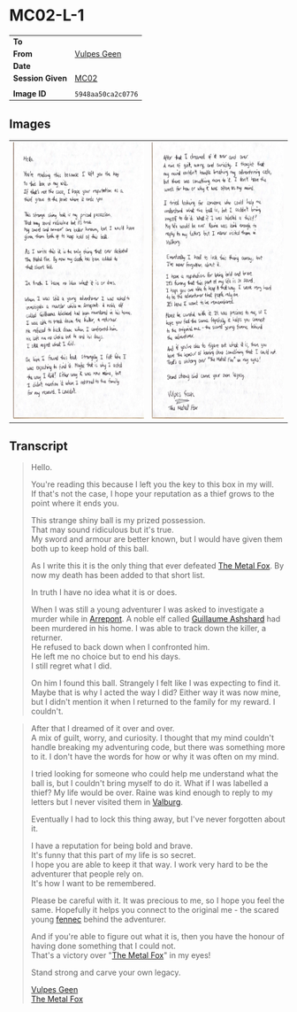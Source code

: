 # MC02-L-1

|||
| --- | --- |
| **To** | | letter.1
| **From** | [Vulpes Geen](../characters/vulpes-geen.md) |
| **Date** | |
| **Session Given** | [MC02](../sessions/upcoming/MC02.md) |
|||
| **Image ID** | `5948aa50ca2c0776` |

## Images

|||
|:---:|:---:|
| <img src="https://raw.githubusercontent.com/jesskelsall/astarus-images/main/letters/5948aa50ca2c0776-1.jpg" height="500" /> | <img src="https://raw.githubusercontent.com/jesskelsall/astarus-images/main/letters/5948aa50ca2c0776-2.jpg" height="500" /> |

## Transcript

> Hello.
>
> You're reading this because I left you the key to this box in my will.  
> If that's not the case, I hope your reputation as a thief grows to the point where it ends you.
>
> This strange shiny ball is my prized possession.  
> That may sound ridiculous but it's true.  
> My sword and armour are better known, but I would have given them both up to keep hold of this ball.
>
> As I write this it is the only thing that ever defeated [The Metal Fox](../characters/vulpes-geen.md). By now my death has been added to that short list.
>
> In truth I have no idea what it is or does.
>
> When I was still a young adventurer I was asked to investigate a murder while in [Arrepont](../places/cities/arrepont.md). A noble elf called [Guillaume Ashshard](../characters/guillaume-ashshard.md) had been murdered in his home. I was able to track down the killer, a returner.  
> He refused to back down when I confronted him.  
> He left me no choice but to end his days.  
> I still regret what I did.
>
> On him I found this ball. Strangely I felt like I was expecting to find it. Maybe that is why I acted the way I did? Either way it was now mine, but I didn't mention it when I returned to the family for my reward. I couldn't.

> After that I dreamed of it over and over.  
> A mix of guilt, worry, and curiosity. I thought that my mind couldn't handle breaking my adventuring code, but there was something more to it. I don't have the words for how or why it was often on my mind.
>
> I tried looking for someone who could help me understand what the ball is, but I couldn't bring myself to do it. What if I was labelled a thief? My life would be over. Raine was kind enough to reply to my letters but I never visited them in [Valburg](../civilisations/nilsavnic-alliance/states/valburg.md).
>
> Eventually I had to lock this thing away, but I've never forgotten about it.
>
> I have a reputation for being bold and brave.  
> It's funny that this part of my life is so secret.  
> I hope you are able to keep it that way. I work very hard to be the adventurer that people rely on.  
> It's how I want to be remembered.
>
> Please be careful with it. It was precious to me, so I hope you feel the same. Hopefully it helps you connect to the original me - the scared young [fennec](../lineages/fennec.md) behind the adventurer.
>
> And if you're able to figure out what it is, then you have the honour of having done something that I could not.  
> That's a victory over "[The Metal Fox](../characters/vulpes-geen.md)" in my eyes!
>
> Stand strong and carve your own legacy.
>
> [Vulpes Geen](../characters/vulpes-geen.md)  
> [The Metal Fox](../characters/vulpes-geen.md)
